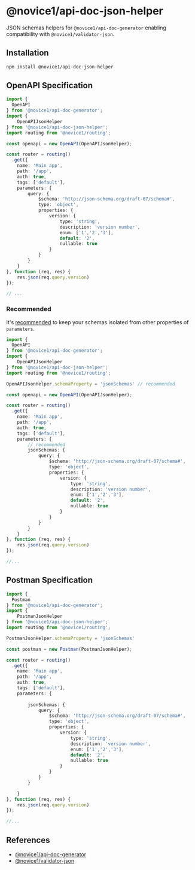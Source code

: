 # @novice1/api-doc-json-helper

JSON schemas helpers for `@novice1/api-doc-generator` enabling compatibility with `@novice1/validator-json`.

## Installation

```bash
npm install @novice1/api-doc-json-helper
```

## OpenAPI Specification

```ts
import { 
  OpenAPI 
} from '@novice1/api-doc-generator';
import { 
    OpenAPIJsonHelper 
} from '@novice1/api-doc-json-helper';
import routing from '@novice1/routing';

const openapi = new OpenAPI(OpenAPIJsonHelper);

const router = routing()
  .get({
    name: 'Main app',
    path: '/app',
    auth: true,
    tags: ['default'],
    parameters: {
        query: {
            $schema: 'http://json-schema.org/draft-07/schema#',
            type: 'object',
            properties: {
                version: {
                    type: 'string',
                    description: 'version number',
                    enum: ['1','2','3'],
                    default: '2',
                    nullable: true
                }
            }
        }
    }
}, function (req, res) {
    res.json(req.query.version)
});

// ...
```

### Recommended

It's [recommended](https://github.com/kisiwu/novice-validator-json?tab=readme-ov-file#best-practices) to keep your schemas isolated from other properties of `parameters`.

```ts
import { 
  OpenAPI 
} from '@novice1/api-doc-generator';
import { 
    OpenAPIJsonHelper 
} from '@novice1/api-doc-json-helper';
import routing from '@novice1/routing';

OpenAPIJsonHelper.schemaProperty = 'jsonSchemas' // recommended

const openapi = new OpenAPI(OpenAPIJsonHelper);

const router = routing()
  .get({
    name: 'Main app',
    path: '/app',
    auth: true,
    tags: ['default'],
    parameters: {
        // recommended
        jsonSchemas: {
            query: {
                $schema: 'http://json-schema.org/draft-07/schema#',
                type: 'object',
                properties: {
                    version: {
                        type: 'string',
                        description: 'version number',
                        enum: ['1','2','3'],
                        default: '2',
                        nullable: true
                    }
                }
            }
        }
    }
}, function (req, res) {
    res.json(req.query.version)
});

//...
```

## Postman Specification

```ts
import { 
  Postman 
} from '@novice1/api-doc-generator';
import { 
    PostmanJsonHelper 
} from '@novice1/api-doc-json-helper';
import routing from '@novice1/routing';

PostmanJsonHelper.schemaProperty = 'jsonSchemas'

const postman = new Postman(PostmanJsonHelper);

const router = routing()
  .get({
    name: 'Main app',
    path: '/app',
    auth: true,
    tags: ['default'],
    parameters: {
        
        jsonSchemas: {
            query: {
                $schema: 'http://json-schema.org/draft-07/schema#',
                type: 'object',
                properties: {
                    version: {
                        type: 'string',
                        description: 'version number',
                        enum: ['1','2','3'],
                        default: '2',
                        nullable: true
                    }
                }
            }
        }

    }
}, function (req, res) {
    res.json(req.query.version)
});

//...
```

## References

- [@novice1/api-doc-generator](https://kisiwu.github.io/novice-api-doc-generator/latest/)
- [@novice1/validator-json](https://kisiwu.github.io/novice-validator-json/latest/)